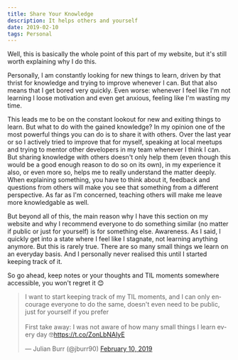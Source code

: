 ```yaml
---
title: Share Your Knowledge
description: It helps others and yourself
date: 2019-02-10
tags: Personal
---
```


Well, this is basically the whole point of this part of my website, but it's still worth explaining why I do this.

Personally, I am constantly looking for new things to learn, driven by that thrist for knowledge and trying to improve whenever I can. But that also means that I get bored very quickly. Even worse: whenever I feel like I'm not learning I loose motivation and even get anxious, feeling like I'm wasting my time.

This leads me to be on the constant lookout for new and exiting things to learn. But what to do with the gained knowledge? In my opinion one of the most powerful things you can do is to share it with others. Over the last year or so I actively tried to improve that for myself, speaking at local meetups and trying to mentor other developers in my team whenever I think I can. But sharing knowledge with others doesn't only help them (even though this would be a good enough reason to do so on its own), in my experience it also, or even more so, helps me to really understand the matter deeply. When explaining something, you have to think about it, feedback and questions from others will make you see that something from a different perspective. As far as I'm concerned, teaching others will make me leave more knowledgable as well.

But beyond all of this, the main reason why I have this section on my website and why I recommend everyone to do something similar (no matter if public or just for yourself) is for something else. Awareness. As I said, I quickly get into a state where I feel like I stagnate, not learning anything anymore. But this is rarely true. There are so many small things we learn on an everyday basis. And I personally never realised this until I started keeping track of it.

So go ahead, keep notes or your thoughts and TIL moments somewhere accessible, you won't regret it 😊

<blockquote class="twitter-tweet"><p lang="en" dir="ltr">I want to start keeping track of my TIL moments, and I can only encourage everyone to do the same, doesn&#39;t even need to be public, just for yourself if you prefer<br><br>First take away: I was not aware of how many small things I learn every day 🤓<a href="https://t.co/ZonLbNAIyE">https://t.co/ZonLbNAIyE</a></p>&mdash; Julian Burr (@jburr90) <a href="https://twitter.com/jburr90/status/1094526652074229761?ref_src=twsrc%5Etfw">February 10, 2019</a></blockquote>
